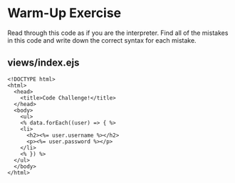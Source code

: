 # Warm-Up Exercise
Read through this code as if you are the interpreter. Find all of the mistakes in this code and write down the correct syntax for each mistake.

## views/index.ejs

```
<!DOCTYPE html>
<html>
  <head>
    <title>Code Challenge!</title>
  </head>
  <body>
    <ul>
    <% data.forEach((user) => { %>
    <li>
      <h2><%= user.username %></h2>
      <p><%= user.password %></p>
    </li>
    <% }) %>
  </ul>
  </body>
</html>
```